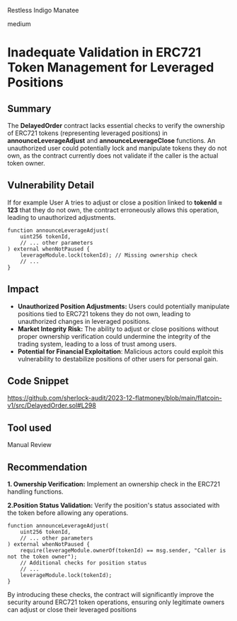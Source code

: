 Restless Indigo Manatee

medium

# Inadequate Validation in ERC721 Token Management for Leveraged Positions

## Summary
The **DelayedOrder** contract lacks essential checks to verify the ownership of ERC721 tokens (representing leveraged positions) in **announceLeverageAdjust** and **announceLeverageClose** functions. An unauthorized user could potentially lock and manipulate tokens they do not own, as the contract currently does not validate if the caller is the actual token owner.
## Vulnerability Detail
If for example User A tries to adjust or close a position linked to **tokenId = 123** that they do not own, the contract erroneously allows this operation, leading to unauthorized adjustments.

```solidity
function announceLeverageAdjust(
    uint256 tokenId,
    // ... other parameters
) external whenNotPaused {
    leverageModule.lock(tokenId); // Missing ownership check
    // ...
}
```

## Impact

- **Unauthorized Position Adjustments:** Users could potentially manipulate positions tied to ERC721 tokens they do not own, leading to unauthorized changes in leveraged positions.
- **Market Integrity Risk:** The ability to adjust or close positions without proper ownership verification could undermine the integrity of the trading system, leading to a loss of trust among users.
- **Potential for Financial Exploitation**: Malicious actors could exploit this vulnerability to destabilize positions of other users for personal gain.

## Code Snippet
https://github.com/sherlock-audit/2023-12-flatmoney/blob/main/flatcoin-v1/src/DelayedOrder.sol#L298
## Tool used

Manual Review

## Recommendation
**1. Ownership Verification:**
Implement an ownership check in the ERC721 handling functions.

**2.Position Status Validation:**
Verify the position's status associated with the token before allowing any operations.

```solidity
function announceLeverageAdjust(
    uint256 tokenId,
    // ... other parameters
) external whenNotPaused {
    require(leverageModule.ownerOf(tokenId) == msg.sender, "Caller is not the token owner");
    // Additional checks for position status
    // ...
    leverageModule.lock(tokenId);
}
```
By introducing these checks, the contract will significantly improve the security around ERC721 token operations, ensuring only legitimate owners can adjust or close their leveraged positions